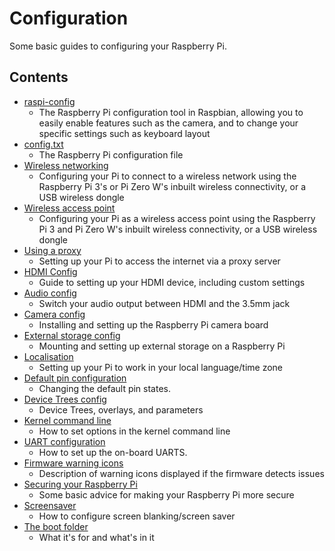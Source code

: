 # Configuration

Some basic guides to configuring your Raspberry Pi.

## Contents

- [raspi-config](/configuration/raspi-config.md)
    - The Raspberry Pi configuration tool in Raspbian, allowing you to easily enable features such as the camera, and to change your specific settings such as keyboard layout
- [config.txt](/configuration/config-txt.md)
    - The Raspberry Pi configuration file
- [Wireless networking](/configuration/wireless.md)
    - Configuring your Pi to connect to a wireless network using the Raspberry Pi 3's or Pi Zero W's inbuilt wireless connectivity, or a USB wireless dongle
- [Wireless access point](/configuration/wireless/access-point.md)
    - Configuring your Pi as a wireless access point using the Raspberry Pi 3 and Pi Zero W's inbuilt wireless connectivity, or a USB wireless dongle
- [Using a proxy](/configuration/use-a-proxy.md)
    - Setting up your Pi to access the internet via a proxy server
- [HDMI Config](/configuration/hdmi-config.md)
    - Guide to setting up your HDMI device, including custom settings
- [Audio config](/configuration/audio-config.md)
    - Switch your audio output between HDMI and the 3.5mm jack
- [Camera config](/configuration/camera.md)
    - Installing and setting up the Raspberry Pi camera board
- [External storage config](/configuration/external-storage.md)
    - Mounting and setting up external storage on a Raspberry Pi
- [Localisation](/configuration/localisation.md)
    - Setting up your Pi to work in your local language/time zone
- [Default pin configuration](/configuration/pin-configuration.md)
    - Changing the default pin states.
- [Device Trees config](/configuration/device-tree.md)
    - Device Trees, overlays, and parameters
- [Kernel command line](/configuration/cmdline-txt.md)
    - How to set options in the kernel command line
- [UART configuration](/configuration/uart.md)
    - How to set up the on-board UARTS.
- [Firmware warning icons](/configuration/warning-icons.md)
    - Description of warning icons displayed if the firmware detects issues
- [Securing your Raspberry Pi](/configuration/security.md)
    - Some basic advice for making your Raspberry Pi more secure
- [Screensaver](/configuration/screensaver.md)
    - How to configure screen blanking/screen saver
- [The boot folder](/configuration/boot_folder.md)
    - What it's for and what's in it

